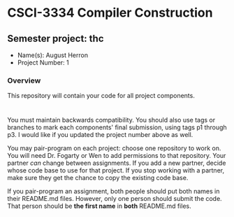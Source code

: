 # CSCI-3334 Compiler Construction
## Semester project: thc

* Name(s): August Herron
* Project Number: 1

### Overview
This repository will contain your code for all project components.
#
You must maintain backwards compatibility. You should also use tags or branches to mark each components' final submission, using tags p1 through p3. I would like if you updated the project number above as well.

You may pair-program on each project: choose one repository to work on. You will need Dr. Fogarty or Wen to add permissions to that repository. Your partner *can* change between assignments. If you add a new partner, decide whose code base to use for that project. If you stop working with a partner, make sure they get the chance to copy the existing code base.

If you pair-program an assignment, both people should put both names in their README.md files. However, only one person should submit the code. That person should be **the first name** in **both** README.md files.




